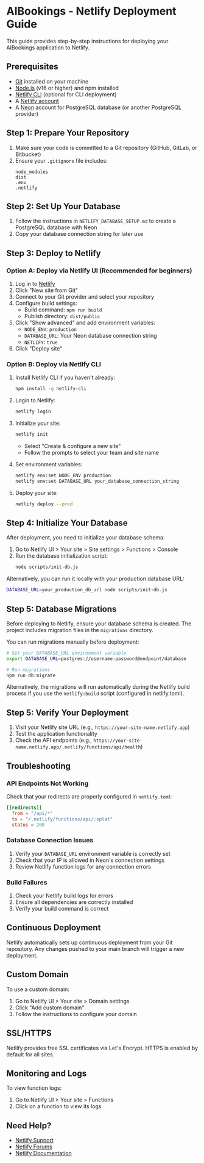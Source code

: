 # AIBookings - Netlify Deployment Guide

This guide provides step-by-step instructions for deploying your AIBookings application to Netlify.

## Prerequisites

- [Git](https://git-scm.com/) installed on your machine
- [Node.js](https://nodejs.org/) (v16 or higher) and npm installed
- [Netlify CLI](https://docs.netlify.com/cli/get-started/) (optional for CLI deployment)
- A [Netlify account](https://app.netlify.com/signup)
- A [Neon](https://neon.tech) account for PostgreSQL database (or another PostgreSQL provider)

## Step 1: Prepare Your Repository

1. Make sure your code is committed to a Git repository (GitHub, GitLab, or Bitbucket)
2. Ensure your `.gitignore` file includes:
   ```
   node_modules
   dist
   .env
   .netlify
   ```

## Step 2: Set Up Your Database

1. Follow the instructions in `NETLIFY_DATABASE_SETUP.md` to create a PostgreSQL database with Neon
2. Copy your database connection string for later use

## Step 3: Deploy to Netlify

### Option A: Deploy via Netlify UI (Recommended for beginners)

1. Log in to [Netlify](https://app.netlify.com/)
2. Click "New site from Git"
3. Connect to your Git provider and select your repository
4. Configure build settings:
   - Build command: `npm run build`
   - Publish directory: `dist/public`
5. Click "Show advanced" and add environment variables:
   - `NODE_ENV`: `production`
   - `DATABASE_URL`: Your Neon database connection string
   - `NETLIFY`: `true`
6. Click "Deploy site"

### Option B: Deploy via Netlify CLI

1. Install Netlify CLI if you haven't already:
   ```bash
   npm install -g netlify-cli
   ```

2. Login to Netlify:
   ```bash
   netlify login
   ```

3. Initialize your site:
   ```bash
   netlify init
   ```
   - Select "Create & configure a new site"
   - Follow the prompts to select your team and site name

4. Set environment variables:
   ```bash
   netlify env:set NODE_ENV production
   netlify env:set DATABASE_URL your_database_connection_string
   ```

5. Deploy your site:
   ```bash
   netlify deploy --prod
   ```

## Step 4: Initialize Your Database

After deployment, you need to initialize your database schema:

1. Go to Netlify UI > Your site > Site settings > Functions > Console
2. Run the database initialization script:
   ```bash
   node scripts/init-db.js
   ```

Alternatively, you can run it locally with your production database URL:

```bash
DATABASE_URL=your_production_db_url node scripts/init-db.js
```

## Step 5: Database Migrations

Before deploying to Netlify, ensure your database schema is created. The project includes migration files in the `migrations` directory.

You can run migrations manually before deployment:

```bash
# Set your DATABASE_URL environment variable
export DATABASE_URL=postgres://username:password@endpoint/database

# Run migrations
npm run db:migrate
```

Alternatively, the migrations will run automatically during the Netlify build process if you use the `netlify:build` script (configured in netlify.toml).

## Step 5: Verify Your Deployment

1. Visit your Netlify site URL (e.g., `https://your-site-name.netlify.app`)
2. Test the application functionality
3. Check the API endpoints (e.g., `https://your-site-name.netlify.app/.netlify/functions/api/health`)

## Troubleshooting

### API Endpoints Not Working

Check that your redirects are properly configured in `netlify.toml`:

```toml
[[redirects]]
  from = "/api/*"
  to = "/.netlify/functions/api/:splat"
  status = 200
```

### Database Connection Issues

1. Verify your `DATABASE_URL` environment variable is correctly set
2. Check that your IP is allowed in Neon's connection settings
3. Review Netlify function logs for any connection errors

### Build Failures

1. Check your Netlify build logs for errors
2. Ensure all dependencies are correctly installed
3. Verify your build command is correct

## Continuous Deployment

Netlify automatically sets up continuous deployment from your Git repository. Any changes pushed to your main branch will trigger a new deployment.

## Custom Domain

To use a custom domain:

1. Go to Netlify UI > Your site > Domain settings
2. Click "Add custom domain"
3. Follow the instructions to configure your domain

## SSL/HTTPS

Netlify provides free SSL certificates via Let's Encrypt. HTTPS is enabled by default for all sites.

## Monitoring and Logs

To view function logs:

1. Go to Netlify UI > Your site > Functions
2. Click on a function to view its logs

## Need Help?

- [Netlify Support](https://www.netlify.com/support/)
- [Netlify Forums](https://answers.netlify.com/)
- [Netlify Documentation](https://docs.netlify.com/)
